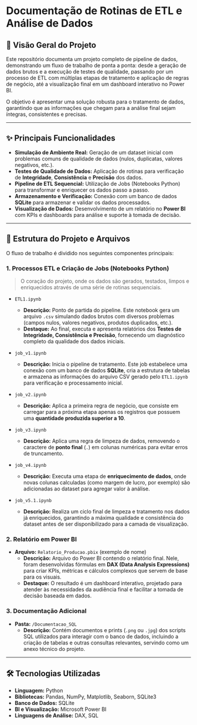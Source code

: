 # Documentação de Rotinas de ETL e Análise de Dados

## 📖 Visão Geral do Projeto

Este repositório documenta um projeto completo de pipeline de dados, demonstrando um fluxo de trabalho de ponta a ponta: desde a geração de dados brutos e a execução de testes de qualidade, passando por um processo de ETL com múltiplas etapas de tratamento e aplicação de regras de negócio, até a visualização final em um dashboard interativo no Power BI.

O objetivo é apresentar uma solução robusta para o tratamento de dados, garantindo que as informações que chegam para a análise final sejam íntegras, consistentes e precisas.

---

## ✨ Principais Funcionalidades

* **Simulação de Ambiente Real:** Geração de um dataset inicial com problemas comuns de qualidade de dados (nulos, duplicatas, valores negativos, etc.).
* **Testes de Qualidade de Dados:** Aplicação de rotinas para verificação de **Integridade**, **Consistência** e **Precisão** dos dados.
* **Pipeline de ETL Sequencial:** Utilização de Jobs (Notebooks Python) para transformar e enriquecer os dados passo a passo.
* **Armazenamento e Verificação:** Conexão com um banco de dados **SQLite** para armazenar e validar os dados processados.
* **Visualização de Dados:** Desenvolvimento de um relatório no **Power BI** com KPIs e dashboards para análise e suporte à tomada de decisão.

---

## 📂 Estrutura do Projeto e Arquivos

O fluxo de trabalho é dividido nos seguintes componentes principais:

### 1. Processos ETL e Criação de Jobs (Notebooks Python)

> O coração do projeto, onde os dados são gerados, testados, limpos e enriquecidos através de uma série de rotinas sequenciais.

* `ETL1.ipynb`
    * **Descrição:** Ponto de partida do pipeline. Este notebook gera um arquivo `.csv` simulando dados brutos com diversos problemas (campos nulos, valores negativos, produtos duplicados, etc.).
    * **Destaque:** Ao final, executa e apresenta relatórios dos **Testes de Integridade, Consistência e Precisão**, fornecendo um diagnóstico completo da qualidade dos dados iniciais.

* `job_v1.ipynb`
    * **Descrição:** Inicia o pipeline de tratamento. Este job estabelece uma conexão com um banco de dados **SQLite**, cria a estrutura de tabelas e armazena as informações do arquivo CSV gerado pelo `ETL1.ipynb` para verificação e processamento inicial.

* `job_v2.ipynb`
    * **Descrição:** Aplica a primeira regra de negócio, que consiste em carregar para a próxima etapa apenas os registros que possuem uma **quantidade produzida superior a 10**.

* `job_v3.ipynb`
    * **Descrição:** Aplica uma regra de limpeza de dados, removendo o caractere de **ponto final** (`.`) em colunas numéricas para evitar erros de truncamento.

* `job_v4.ipynb`
    * **Descrição:** Executa uma etapa de **enriquecimento de dados**, onde novas colunas calculadas (como margem de lucro, por exemplo) são adicionadas ao dataset para agregar valor à análise.

* `job_v5.1.ipynb`
    * **Descrição:** Realiza um ciclo final de limpeza e tratamento nos dados já enriquecidos, garantindo a máxima qualidade e consistência do dataset antes de ser disponibilizado para a camada de visualização.

### 2. Relatório em Power BI

* **Arquivo:** `Relatorio_Producao.pbix` (exemplo de nome)
    * **Descrição:** Arquivo do Power BI contendo o relatório final. Nele, foram desenvolvidas fórmulas em **DAX (Data Analysis Expressions)** para criar KPIs, métricas e cálculos complexos que servem de base para os visuais.
    * **Destaque:** O resultado é um dashboard interativo, projetado para atender às necessidades da audiência final e facilitar a tomada de decisão baseada em dados.

### 3. Documentação Adicional

* **Pasta:** `/Documentacao_SQL`
    * **Descrição:** Contém documentos e prints (`.png` ou `.jpg`) dos scripts SQL utilizados para interagir com o banco de dados, incluindo a criação de tabelas e outras consultas relevantes, servindo como um anexo técnico do projeto.

---

## 🛠️ Tecnologias Utilizadas

* **Linguagem:** Python
* **Bibliotecas:** Pandas, NumPy, Matplotlib, Seaborn, SQLite3
* **Banco de Dados:** SQLite
* **BI e Visualização:** Microsoft Power BI
* **Linguagens de Análise:** DAX, SQL

